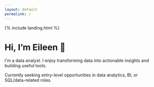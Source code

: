 ```yaml
---
layout: default
permalink: /
---
```


{% include landing.html %}

# Hi, I’m Eileen 👋

I'm a data analyst. I enjoy transforming data into actionable insights and building useful tools.

Currently seeking entry-level opportunities in data analytics, BI, or SQL/data-related roles.
